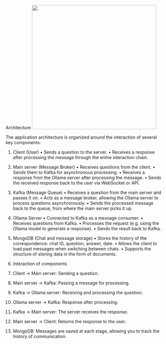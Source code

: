 Architecture
<img src="https://github.com/user-attachments/assets/ecfd8c0a-0396-43c0-91d0-27adc347bf28" width="400">

The application architecture is organized around the interaction of several key components:
1. Client (User)
• Sends a question to the server.
• Receives a response after processing the message through the entire interaction chain.

3. Main server (Message Broker)
• Receives questions from the client.
• Sends them to Kafka for asynchronous processing.
• Receives a response from the Ollama server after processing the message.
• Sends the received response back to the user via WebSocket or API.

5. Kafka (Message Queue)
• Receives a question from the main server and passes it on.
• Acts as a message broker, allowing the Ollama server to process questions asynchronously.
• Sends the processed message back to the queue, from where the main server picks it up.

7. Ollama Server
• Connected to Kafka as a message consumer.
• Receives questions from Kafka.
• Processes the request (e.g. using the Ollama model to generate a response).
• Sends the result back to Kafka.

9. MongoDB (Chat and message storage)
• Stores the history of the correspondence: chat ID, question, answer, date.
• Allows the client to load past messages when switching between chats.
• Supports the structure of storing data in the form of documents.

11. Interaction of components
  1. Client → Main server: Sending a question.
  2. Main server → Kafka: Passing a message for processing.
  3. Kafka → Ollama server: Receiving and processing the question.
  4. Ollama server → Kafka: Response after processing.
  5. Kafka → Main server: The server receives the response.
  6. Main server → Client: Returns the response to the user.
  7. MongoDB: Messages are saved at each stage, allowing you to track the history of communication.

